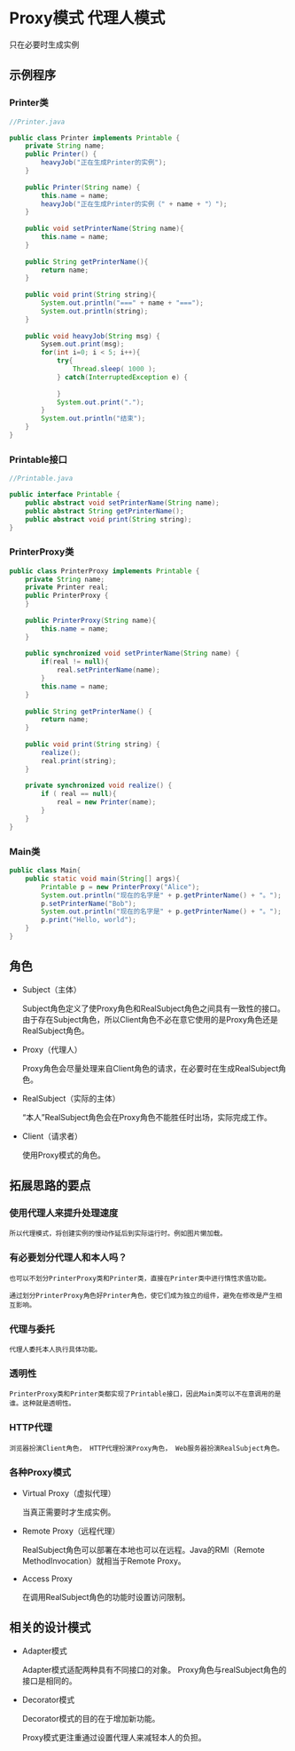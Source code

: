 # Proxy模式  代理人模式

只在必要时生成实例

## 示例程序
### Printer类
```Java
//Printer.java

public class Printer implements Printable {
	private String name;
	public Printer() {
		heavyJob("正在生成Printer的实例");
	}
	
	public Printer(String name) {
		this.name = name;
		heavyJob("正在生成Printer的实例（" + name + "）");
	}
	
	public void setPrinterName(String name){
		this.name = name;
	}
	
	public String getPrinterName(){
		return name;
	}
	
	public void print(String string){
		System.out.println("===" + name + "===");
		System.out.println(string);
	}
	
	public void heavyJob(String msg) {
		Sysem.out.print(msg);
		for(int i=0; i < 5; i++){
			try{
				Thread.sleep( 1000 );
			} catch(InterruptedException e) {
				
			}
			System.out.print(".");
		}
		System.out.println("结束");
	}
}
```

### Printable接口

```Java
//Printable.java

public interface Printable {
	public abstract void setPrinterName(String name);
	public abstract String getPrinterName();
	public abstract void print(String string);
}
```

### PrinterProxy类

```Java
public class PrinterProxy implements Printable {
	private String name;
	private Printer real;
	public PrinterProxy {
	}
	
	public PrinterProxy(String name){
		this.name = name;
	}
	
	public synchronized void setPrinterName(String name) {
		if(real != null){
			real.setPrinterName(name);
		}
		this.name = name;
	}
	
	public String getPrinterName() {
		return name;
	}
	
	public void print(String string) {
		realize();
		real.print(string);
	}
	
	private synchronized void realize() {
		if ( real == null){
			real = new Printer(name);
		}
	}
}
```
### Main类
```Java
public class Main{
	public static void main(String[] args){
		Printable p = new PrinterProxy("Alice");
		System.out.println("现在的名字是" + p.getPrinterName() + "。");
		p.setPrinterName("Bob");
		System.out.println("现在的名字是" + p.getPrinterName() + "。");
		p.print("Hello, world");
	}
}
```

## 角色
* Subject（主体）

	Subject角色定义了使Proxy角色和RealSubject角色之间具有一致性的接口。由于存在Subject角色，所以Client角色不必在意它使用的是Proxy角色还是RealSubject角色。
	
* Proxy（代理人）

	Proxy角色会尽量处理来自Client角色的请求，在必要时在生成RealSubject角色。
	
* RealSubject（实际的主体）

	“本人”RealSubject角色会在Proxy角色不能胜任时出场，实际完成工作。
	
* Client（请求者）
	
	使用Proxy模式的角色。

## 拓展思路的要点
### 使用代理人来提升处理速度

	所以代理模式，将创建实例的慢动作延后到实际运行时。例如图片懒加载。
	
### 有必要划分代理人和本人吗？

	也可以不划分PrinterProxy类和Printer类，直接在Printer类中进行惰性求值功能。
	
	通过划分PrinterProxy角色好Printer角色，使它们成为独立的组件，避免在修改是产生相互影响。
	
### 代理与委托

	代理人委托本人执行具体功能。
	
### 透明性

	PrinterProxy类和Printer类都实现了Printable接口，因此Main类可以不在意调用的是谁。这种就是透明性。
	
### HTTP代理

	浏览器扮演Client角色， HTTP代理扮演Proxy角色， Web服务器扮演RealSubject角色。
	
### 各种Proxy模式

* Virtual Proxy（虚拟代理）

	当真正需要时才生成实例。
	
* Remote Proxy（远程代理）

	RealSubject角色可以部署在本地也可以在远程。Java的RMI（Remote MethodInvocation）就相当于Remote Proxy。
	
* Access Proxy

	在调用RealSubject角色的功能时设置访问限制。

## 相关的设计模式
* Adapter模式

	Adapter模式适配两种具有不同接口的对象。 Proxy角色与realSubject角色的接口是相同的。
	
* Decorator模式

	Decorator模式的目的在于增加新功能。
	
	Proxy模式更注重通过设置代理人来减轻本人的负担。
